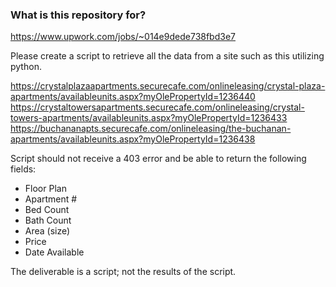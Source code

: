 
### What is this repository for? ###
https://www.upwork.com/jobs/~014e9dede738fbd3e7


Please create a script to retrieve all the data from a site such as this utilizing python.

https://crystalplazaapartments.securecafe.com/onlineleasing/crystal-plaza-apartments/availableunits.aspx?myOlePropertyId=1236440 <br>
https://crystaltowersapartments.securecafe.com/onlineleasing/crystal-towers-apartments/availableunits.aspx?myOlePropertyId=1236433 <br>
https://buchananapts.securecafe.com/onlineleasing/the-buchanan-apartments/availableunits.aspx?myOlePropertyId=1236438 <br>

Script should not receive a 403 error and be able to return the following fields:

- Floor Plan
- Apartment #
- Bed Count
- Bath Count
- Area (size)
- Price
- Date Available

The deliverable is a script; not the results of the script.
